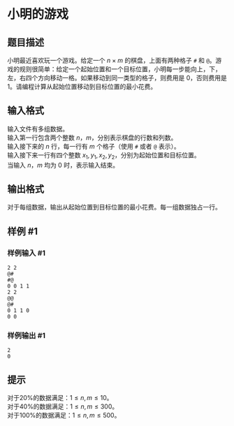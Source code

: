 # 小明的游戏

## 题目描述

小明最近喜欢玩一个游戏。给定一个 $n \times m$ 的棋盘，上面有两种格子 `#` 和 `@`。游戏的规则很简单：给定一个起始位置和一个目标位置，小明每一步能向上，下，左，右四个方向移动一格。如果移动到同一类型的格子，则费用是 $0$，否则费用是 $1$。请编程计算从起始位置移动到目标位置的最小花费。

## 输入格式

输入文件有多组数据。   
输入第一行包含两个整数 $n$，$m$，分别表示棋盘的行数和列数。   
输入接下来的 $n$ 行，每一行有 $m$ 个格子（使用 `#` 或者 `@` 表示）。   
输入接下来一行有四个整数 $x_1, y_1, x_2, y_2$，分别为起始位置和目标位置。   
当输入 $n$，$m$ 均为 $0$ 时，表示输入结束。

## 输出格式

对于每组数据，输出从起始位置到目标位置的最小花费。每一组数据独占一行。

## 样例 #1

### 样例输入 #1

```
2 2
@#
#@
0 0 1 1
2 2
@@
@#
0 1 1 0
0 0
```

### 样例输出 #1

```
2
0
```

## 提示

对于20%的数据满足：$1 \le n, m \le 10$。   
对于40%的数据满足：$1 \le n, m \le 300$。   
对于100%的数据满足：$1 \le n, m \le 500$。